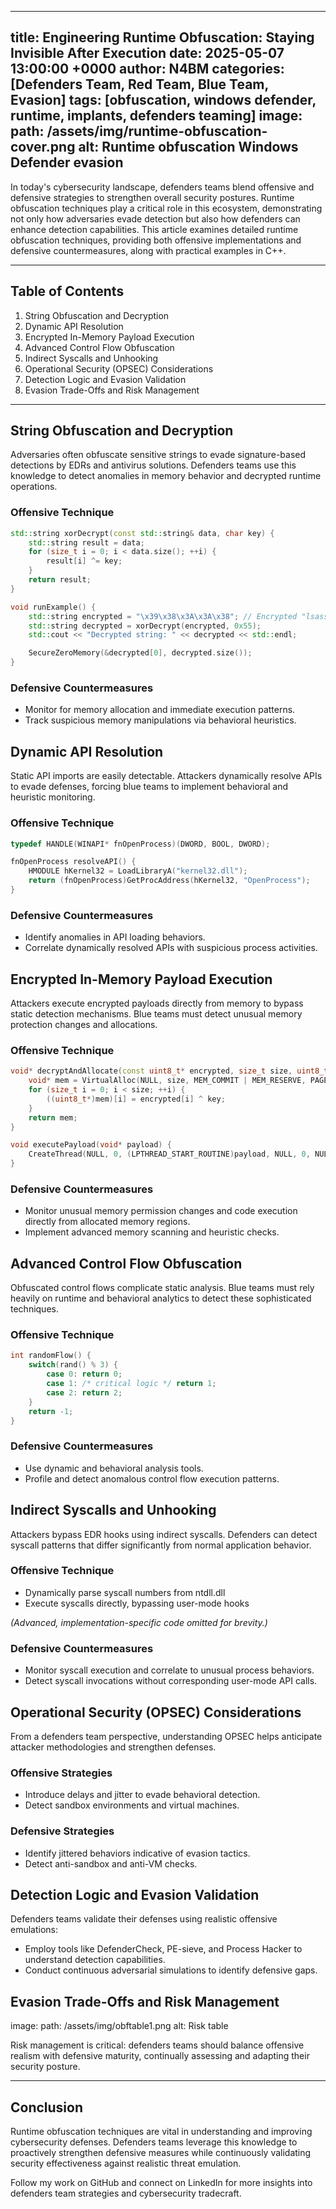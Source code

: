 
---
title: Engineering Runtime Obfuscation: Staying Invisible After Execution
date: 2025-05-07 13:00:00 +0000
author: N4BM
categories: [Defenders Team, Red Team, Blue Team, Evasion]
tags: [obfuscation, windows defender, runtime, implants, defenders teaming]
image:
  path: /assets/img/runtime-obfuscation-cover.png
  alt: Runtime obfuscation Windows Defender evasion
---

In today's cybersecurity landscape, defenders teams blend offensive and defensive strategies to strengthen overall security postures. Runtime obfuscation techniques play a critical role in this ecosystem, demonstrating not only how adversaries evade detection but also how defenders can enhance detection capabilities. This article examines detailed runtime obfuscation techniques, providing both offensive implementations and defensive countermeasures, along with practical examples in C++.

---

## Table of Contents

1. String Obfuscation and Decryption
2. Dynamic API Resolution
3. Encrypted In-Memory Payload Execution
4. Advanced Control Flow Obfuscation
5. Indirect Syscalls and Unhooking
6. Operational Security (OPSEC) Considerations
7. Detection Logic and Evasion Validation
8. Evasion Trade-Offs and Risk Management

---

## String Obfuscation and Decryption

Adversaries often obfuscate sensitive strings to evade signature-based detections by EDRs and antivirus solutions. Defenders teams use this knowledge to detect anomalies in memory behavior and decrypted runtime operations.

### Offensive Technique
```cpp
std::string xorDecrypt(const std::string& data, char key) {
    std::string result = data;
    for (size_t i = 0; i < data.size(); ++i) {
        result[i] ^= key;
    }
    return result;
}

void runExample() {
    std::string encrypted = "\x39\x38\x3A\x3A\x38"; // Encrypted "lsass"
    std::string decrypted = xorDecrypt(encrypted, 0x55);
    std::cout << "Decrypted string: " << decrypted << std::endl;

    SecureZeroMemory(&decrypted[0], decrypted.size());
}
```

### Defensive Countermeasures
- Monitor for memory allocation and immediate execution patterns.
- Track suspicious memory manipulations via behavioral heuristics.

## Dynamic API Resolution

Static API imports are easily detectable. Attackers dynamically resolve APIs to evade defenses, forcing blue teams to implement behavioral and heuristic monitoring.

### Offensive Technique
```cpp
typedef HANDLE(WINAPI* fnOpenProcess)(DWORD, BOOL, DWORD);

fnOpenProcess resolveAPI() {
    HMODULE hKernel32 = LoadLibraryA("kernel32.dll");
    return (fnOpenProcess)GetProcAddress(hKernel32, "OpenProcess");
}
```

### Defensive Countermeasures
- Identify anomalies in API loading behaviors.
- Correlate dynamically resolved APIs with suspicious process activities.

## Encrypted In-Memory Payload Execution

Attackers execute encrypted payloads directly from memory to bypass static detection mechanisms. Blue teams must detect unusual memory protection changes and allocations.

### Offensive Technique
```cpp
void* decryptAndAllocate(const uint8_t* encrypted, size_t size, uint8_t key) {
    void* mem = VirtualAlloc(NULL, size, MEM_COMMIT | MEM_RESERVE, PAGE_EXECUTE_READWRITE);
    for (size_t i = 0; i < size; ++i) {
        ((uint8_t*)mem)[i] = encrypted[i] ^ key;
    }
    return mem;
}

void executePayload(void* payload) {
    CreateThread(NULL, 0, (LPTHREAD_START_ROUTINE)payload, NULL, 0, NULL);
}
```

### Defensive Countermeasures
- Monitor unusual memory permission changes and code execution directly from allocated memory regions.
- Implement advanced memory scanning and heuristic checks.

## Advanced Control Flow Obfuscation

Obfuscated control flows complicate static analysis. Blue teams must rely heavily on runtime and behavioral analytics to detect these sophisticated techniques.

### Offensive Technique
```cpp
int randomFlow() {
    switch(rand() % 3) {
        case 0: return 0;
        case 1: /* critical logic */ return 1;
        case 2: return 2;
    }
    return -1;
}
```

### Defensive Countermeasures
- Use dynamic and behavioral analysis tools.
- Profile and detect anomalous control flow execution patterns.

## Indirect Syscalls and Unhooking

Attackers bypass EDR hooks using indirect syscalls. Defenders can detect syscall patterns that differ significantly from normal application behavior.

### Offensive Technique
- Dynamically parse syscall numbers from ntdll.dll
- Execute syscalls directly, bypassing user-mode hooks

*(Advanced, implementation-specific code omitted for brevity.)*

### Defensive Countermeasures
- Monitor syscall execution and correlate to unusual process behaviors.
- Detect syscall invocations without corresponding user-mode API calls.

## Operational Security (OPSEC) Considerations

From a defenders team perspective, understanding OPSEC helps anticipate attacker methodologies and strengthen defenses.

### Offensive Strategies
- Introduce delays and jitter to evade behavioral detection.
- Detect sandbox environments and virtual machines.

### Defensive Strategies
- Identify jittered behaviors indicative of evasion tactics.
- Detect anti-sandbox and anti-VM checks.

## Detection Logic and Evasion Validation

Defenders teams validate their defenses using realistic offensive emulations:
- Employ tools like DefenderCheck, PE-sieve, and Process Hacker to understand detection capabilities.
- Conduct continuous adversarial simulations to identify defensive gaps.

## Evasion Trade-Offs and Risk Management
image:
  path: /assets/img/obftable1.png
  alt: Risk table

Risk management is critical: defenders teams should balance offensive realism with defensive maturity, continually assessing and adapting their security posture.

---

## Conclusion
Runtime obfuscation techniques are vital in understanding and improving cybersecurity defenses. Defenders teams leverage this knowledge to proactively strengthen defensive measures while continuously validating security effectiveness against realistic threat emulation.

Follow my work on GitHub and connect on LinkedIn for more insights into defenders team strategies and cybersecurity tradecraft.
